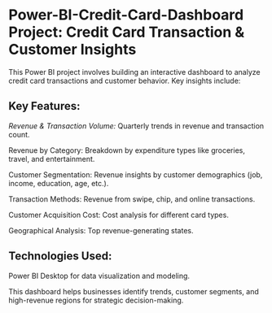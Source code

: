 # Power-BI-Credit-Card-Dashboard Project: Credit Card Transaction & Customer Insights

This Power BI project involves building an interactive dashboard to analyze credit card transactions and customer behavior. Key insights include:

## Key Features:

*Revenue & Transaction Volume:* Quarterly trends in revenue and transaction count.

Revenue by Category: Breakdown by expenditure types like groceries, travel, and entertainment.

Customer Segmentation: Revenue insights by customer demographics (job, income, education, age, etc.).

Transaction Methods: Revenue from swipe, chip, and online transactions.

Customer Acquisition Cost: Cost analysis for different card types.

Geographical Analysis: Top revenue-generating states.

## Technologies Used:

Power BI Desktop for data visualization and modeling.


This dashboard helps businesses identify trends, customer segments, and high-revenue regions for strategic decision-making.
